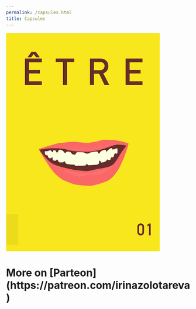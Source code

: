 ```yaml
---
permalink: /capsules.html
title: Capsules
---
```


<a href="1.html"><img src="1.png" class="w1"></a>
<h1>More on [Parteon](https://patreon.com/irinazolotareva)</h1>
